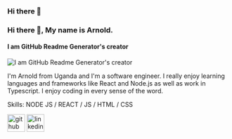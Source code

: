 ### Hi there 👋

### Hi there 👋, My name is Arnold.
#### I am GitHub Readme Generator's creator
![I am GitHub Readme Generator's creator](https://img.freepik.com/premium-vector/modern-flat-design-isometric-landing-page-web-development_9209-1524.jpg)

I'm Arnold from Uganda and I'm a software engineer. I really enjoy learning languages and frameworks like React and Node.js as well as work in Typescript. I enjoy coding in every sense of the word.

Skills: NODE JS / REACT / JS / HTML / CSS

[<img src='https://cdn.jsdelivr.net/npm/simple-icons@3.0.1/icons/github.svg' alt='github' height='40'>](https://github.com/ArnoldCJ666)  [<img src='https://cdn.jsdelivr.net/npm/simple-icons@3.0.1/icons/linkedin.svg' alt='linkedin' height='40'>](https://www.linkedin.com/in/arnold-mwesigye/)  





